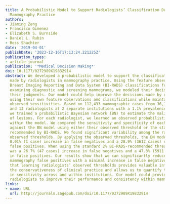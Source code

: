 ```yaml
---
title: A Probabilistic Model to Support Radiologists’ Classification Decisions in
  Mammography Practice
authors:
- Jiaming Zeng
- Francisco Gimenez
- Elizabeth S. Burnside
- Daniel L. Rubin
- Ross Shachter
date: '2019-04-01'
publishDate: '2023-12-16T17:13:24.221225Z'
publication_types:
- article-journal
publication: '*Medical Decision Making*'
doi: 10.1177/0272989X19832914
abstract: We developed a probabilistic model to support the classification decisions
  made by radiologists in mammography practice. Using the feature observations and
  Breast Imaging Reporting and Data System (BI-RADS) classifications from radiologists
  examining diagnostic and screening mammograms, we modeled their decisions to understand
  their judgments. Our model could help improve the decisions made by radiologists
  using their own feature observations and classifications while maintaining their
  observed sensitivities. Based on 112,433 mammographic cases from 36,111 patients
  and 13 radiologists at 2 separate institutions with a 1.1% prevalence of malignancy,
  we trained a probabilistic Bayesian network (BN) to estimate the malignancy probabilities
  of lesions. For each radiologist, we learned an observed probabilistic threshold
  within the model. We compared the sensitivity and specificity of each radiologist
  against the BN model using either their observed threshold or the standard 2% threshold
  recommended by BI-RADS. We found significant variability among the radiologists’
  observed thresholds. By applying the observed thresholds, the BN model showed a
  0.01% (1 case) increase in false negatives and a 28.9% (3612 cases) reduction in
  false positives. When using the standard 2% BI-RADS-recommended threshold, there
  was a 26.7% (47 cases) increase in false negatives and a 47.3% (5911 cases) reduction
  in false positives. Our results show that we can significantly reduce screening
  mammography false positives with a minimal increase in false negatives. We find
  that learning radiologists’ observed thresholds provides valuable information regarding
  the conservativeness of clinical practice and allows us to quantify the variability
  in sensitivity across and within institutions. Our model could provide support to
  radiologists to improve their performance and consistency within mammography practice.
links:
- name: URL
  url: http://journals.sagepub.com/doi/10.1177/0272989X19832914
---
```

